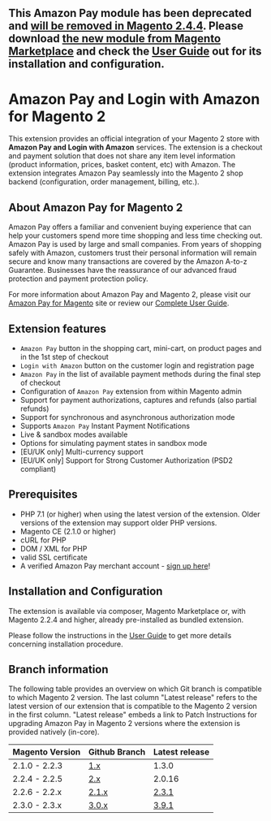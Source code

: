 ## This Amazon Pay module has been deprecated and [will be removed in Magento 2.4.4](https://devdocs-beta.magento.com/guides/v2.4/release-notes/commerce-2-4-2.html#vendor-developed-extensions). Please download [the new module from Magento Marketplace](https://marketplace.magento.com/amzn-amazon-pay-magento-2-module.html) and check the [User Guide](https://amzn.github.io/amazon-payments-magento-2-plugin/overview.html#whats-new) out for its installation and configuration.

# Amazon Pay and Login with Amazon for Magento 2

This extension provides an official integration of your Magento 2 store with **Amazon Pay and Login with Amazon** services. The extension is a checkout and payment solution that does not share any item level information (product information, prices, basket content, etc) with Amazon. The extension integrates Amazon Pay seamlessly into the Magento 2 shop backend (configuration, order management, billing, etc.).

## About Amazon Pay for Magento 2

Amazon Pay offers a familiar and convenient buying experience that can help your customers spend more time shopping and less time checking out.   Amazon Pay is used by large and small companies.  From years of shopping safely with Amazon, customers trust their personal information will remain secure and know many transactions are covered by the Amazon A-to-z Guarantee.  Businesses have the reassurance of our advanced fraud protection and payment protection policy.

For more information about Amazon Pay and Magento 2, please visit our [Amazon Pay for Magento](https://pay.amazon.com/sp/magento) site or review our [Complete User Guide](https://amzn.github.io/amazon-payments-magento-2-plugin).

## Extension features

* `Amazon Pay` button in the shopping cart, mini-cart, on product pages and in the 1st step of checkout
* `Login with Amazon` button on the customer login and registration page
* `Amazon Pay` in the list of available payment methods during the final step of checkout
* Configuration of `Amazon Pay` extension from within Magento admin
* Support for payment authorizations, captures and refunds (also partial refunds)
* Support for synchronous and asynchronous authorization mode
* Supports `Amazon Pay` Instant Payment Notifications
* Live & sandbox modes available
* Options for simulating payment states in sandbox mode
* [EU/UK only] Multi-currency support
* [EU/UK only] Support for Strong Customer Authorization (PSD2 compliant)

## Prerequisites

* PHP 7.1 (or higher) when using the latest version of the extension. Older versions of the extension may support older PHP versions. 
* Magento CE (2.1.0 or higher)
* cURL for PHP
* DOM / XML for PHP
* valid SSL certificate
* A verified Amazon Pay merchant account - [sign up here](https://pay.amazon.com/signup)!

## Installation and Configuration

The extension is available via composer, Magento Marketplace or, with Magento 2.2.4 and higher, already pre-installed as bundled extension.

Please follow the instructions in the [User Guide](https://amzn.github.io/amazon-payments-magento-2-plugin) to get more details concerning installation procedure.

## Branch information

The following table provides an overview on which Git branch is compatible to which Magento 2 version. The last column "Latest release" refers to the latest version of our extension that is compatible to the Magento 2 version in the first column. "Latest release" embeds a link to Patch Instructions for upgrading Amazon Pay in Magento 2 versions where the extension is provided natively (in-core).

| Magento Version  | Github Branch | Latest release |
| ------------- | ------------- | ------------- |
| 2.1.0 - 2.2.3  | [1.x](https://github.com/amzn/amazon-payments-magento-2-plugin/tree/1.x) | 1.3.0 |
| 2.2.4 - 2.2.5  | [2.x](https://github.com/amzn/amazon-payments-magento-2-plugin/tree/2.x) | 2.0.16 |
| 2.2.6 - 2.2.x  | [2.1.x](https://github.com/amzn/amazon-payments-magento-2-plugin/tree/2.1.x) | [2.3.1](https://github.com/amzn/amazon-payments-magento-2-plugin/blob/2.1.x/PATCH_INSTRUCTIONS.MD) |
| 2.3.0 - 2.3.x  | [3.0.x](https://github.com/amzn/amazon-payments-magento-2-plugin/tree/3.0.x) | [3.9.1](https://github.com/amzn/amazon-payments-magento-2-plugin/blob/3.0.x/PATCH_INSTRUCTIONS.MD) |
